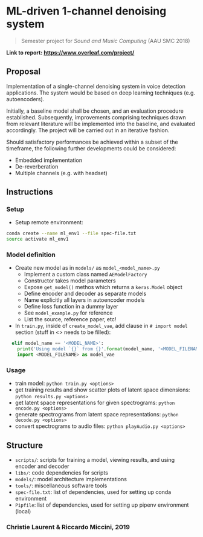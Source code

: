 # ML-driven 1-channel denoising system
> Semester project for *Sound and Music Computing* (AAU SMC 2018)

**Link to report: https://www.overleaf.com/project/**


## Proposal
Implementation of a single-channel denoising system in voice detection applications. 
The system would be based on deep learning techniques (e.g. autoencoders).

Initially, a baseline model shall be chosen, and an evaluation procedure established. 
Subsequently, improvements comprising techniques drawn from relevant literature will be implemented into the baseline, and evaluated accordingly. 
The project will be carried out in an iterative fashion.

Should satisfactory performances be achieved within a subset of the timeframe, the following further developments could be considered: 
- Embedded implementation
- De-reverberation
- Multiple channels (e.g. with headset)


## Instructions
### Setup
- Setup remote environment:
```sh
conda create --name ml_env1 --file spec-file.txt
source activate ml_env1
```
### Model definition
- Create new model as in `models/` as `model_<model_name>.py`
  - Implement a custom class named `AEModelFactory`
  - Constructor takes model parameters
  - Expose `get_model()` methos which returns a `keras.Model` object
  - Define encoder and decoder as separate models
  - Name explicitly all layers in autoencoder models
  - Define loss function in a dummy layer
  - See `model_example.py` for reference
  - List the source, reference paper, etc!
- In `train.py`, inside of `create_model_vae`, add clause in `# import model` section (stuff in <> needs to be filled):
```py
  elif model_name == '<MODEL_NAME>':
    print('Using model `{}` from {}'.format(model_name, '<MODEL_FILENAME>'))
    import <MODEL_FILENAME> as model_vae
```
### Usage
- train model: `python train.py <options>`
- get training results and show scatter plots of latent space dimensions: `python results.py <options>`
- get latent space representations for given spectrograms: `python encode.py <options>`
- generate spectrograms from latent space representations: `python decode.py <options>`
- convert spectrograms to audio files: `python playAudio.py <options>`


## Structure
- `scripts/`: scripts for training a model, viewing results, and using encoder and decoder
- `libs/`: code dependencies for scripts
- `models/`: model architecture implementations
- `tools/`: miscellaneous software tools
- `spec-file.txt`: list of dependencies, used for setting up conda environment
- `Pipfile`: list of dependencies, used for setting up pipenv environment (local)


### Christie Laurent & Riccardo Miccini, 2019

